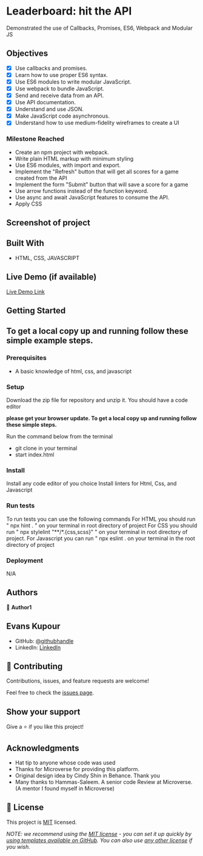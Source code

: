 # Leaderboard: hit the API

Demonstrated the use of Callbacks, Promises, ES6, Webpack and Modular JS

## Objectives
- [x] Use callbacks and promises.
- [x] Learn how to use proper ES6 syntax.
- [x] Use ES6 modules to write modular JavaScript.
- [x] Use webpack to bundle JavaScript.
- [x] Send and receive data from an API.
- [x] Use API documentation.
- [x] Understand and use JSON.
- [x] Make JavaScript code asynchronous.
- [x] Understand how to use medium-fidelity wireframes to create a UI

### Milestone Reached
- Create an npm project with webpack.
- Write plain HTML markup with minimum styling
- Use ES6 modules, with import and export.
- Implement the "Refresh" button that will get all scores for a game created from the API
- Implement the form "Submit" button that will save a score for a game
- Use arrow functions instead of the function keyword.
- Use async and await JavaScript features to consume the API.
- Apply CSS

## Screenshot of project


## Built With

- HTML, CSS, JAVASCRIPT

## Live Demo (if available)

[Live Demo Link]()


## Getting Started



## To get a local copy up and running follow these simple example steps.

### Prerequisites

* A basic knowledge of html, css, and javascript

### Setup

Download the zip file for repository and unzip it.
You should have a code editor

**please get your browser update. To get a local copy up and running follow these simple steps.**

Run the command below from the terminal

- git clone in your terminal
- start index.html

### Install

Install any code editor of you choice
Install linters for Html, Css, and Javascript

### Run tests

To run tests you can use the following commands
For HTML you should run " npx hint . " on your terminal in root directory of project
For CSS you should run " npx stylelint "**/*.{css,scss}" " on your terminal in root directory of project.
For Javascript you can run " npx eslint . on your terminal in the root directory of project

### Deployment

N/A

## Authors

👤 **Author1**
## Evans Kupour

- GitHub: [@githubhandle](https://github.com/doheera-kosi)
- LinkedIn: [LinkedIn](https://www.linkedin.com/in/evans-kupour-1879421a3/)

## 🤝 Contributing

Contributions, issues, and feature requests are welcome!

Feel free to check the [issues page](../../issues/).

## Show your support

Give a ⭐️ if you like this project!

## Acknowledgments

- Hat tip to anyone whose code was used
- Thanks for Microverse for providing this platform.
- Original design idea by Cindy Shin in Behance. Thank you
- Many thanks to Hammas-Saleem. A senior code Review at Microverse. (A mentor I found myself in Microverse)

## 📝 License

This project is [MIT](./LICENSE) licensed.

_NOTE: we recommend using the [MIT license](https://choosealicense.com/licenses/mit/) - you can set it up quickly by [using templates available on GitHub](https://docs.github.com/en/communities/setting-up-your-project-for-healthy-contributions/adding-a-license-to-a-repository). You can also use [any other license](https://choosealicense.com/licenses/) if you wish._